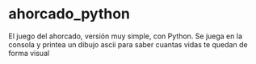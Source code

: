 # ahorcado_python
El juego del ahorcado, versión muy simple, con Python.
Se juega en la consola y printea un dibujo ascii para saber cuantas vidas te quedan de forma visual
